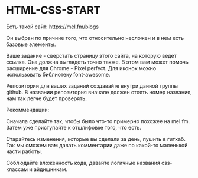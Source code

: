 # HTML-CSS-START

Есть такой сайт: https://mel.fm/blogs 

Он выбран по причине того, что относительно несложен и в нем есть базовые элементы.

Ваше задание - сверстать страницу этого сайта, на которую ведет ссылка. Она должна выглядеть точно также. В этом вам может помочь расширение для Chrome - Pixel perfect. Для иконок можно использовать библиотеку font-awesome.

Репозитории для ваших заданий создавайте внутри данной группы github.
В названии репозитория вначале должен стоять номер названия, нам так легче будет проверять.

Рекоммендации:

Сначала сделайте так, чтобы было что-то примерно похожее на mel.fm. Затем уже приступайте к отшлифовке того, что есть.

Старайтесь изменения, которые вы сделали за день, пушить в гитхаб. Так мы сможем вам давать комментарии даже по какой-то маленькой части работы.

Соблюдайте вложенность кода, давайте логичные названия css-классам и айдишникам.


